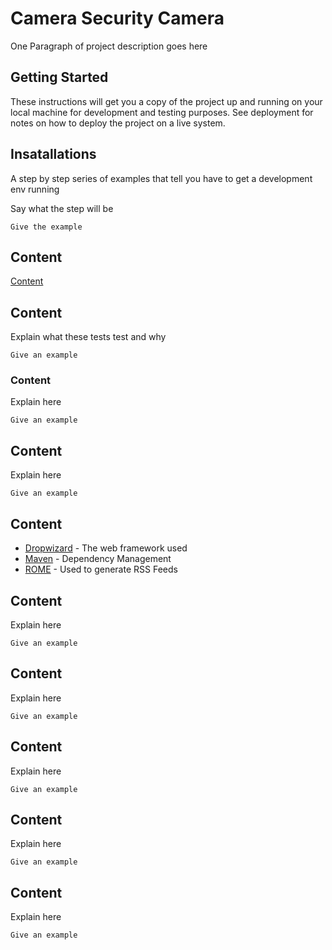 # Camera Security Camera

One Paragraph of project description goes here

## Getting Started

These instructions will get you a copy of the project up and running on your local machine for development and testing purposes. See deployment for notes on how to deploy the project on a live system.

## Insatallations


A step by step series of examples that tell you have to get a development env running

Say what the step will be

```
Give the example
```


## Content

[Content](./README1.md)

## Content

Explain what these tests test and why

```
Give an example
```

### Content

Explain here

```
Give an example
```

## Content

Explain here

```
Give an example
```

## Content

* [Dropwizard](http://www.dropwizard.io/1.0.2/docs/) - The web framework used
* [Maven](https://maven.apache.org/) - Dependency Management
* [ROME](https://rometools.github.io/rome/) - Used to generate RSS Feeds

## Content

Explain here

```
Give an example
```
## Content
Explain here

```
Give an example
```


## Content

Explain here

```
Give an example
```

## Content
Explain here

```
Give an example
```

## Content
Explain here

```
Give an example
```
